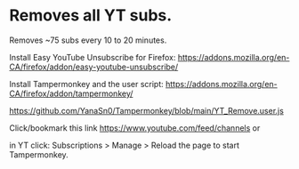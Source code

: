 #  Removes all YT subs.

Removes ~75 subs every 10 to 20 minutes.

Install Easy YouTube Unsubscribe for Firefox: https://addons.mozilla.org/en-CA/firefox/addon/easy-youtube-unsubscribe/

Install Tampermonkey and the user script: https://addons.mozilla.org/en-CA/firefox/addon/tampermonkey/

https://github.com/YanaSn0/Tampermonkey/blob/main/YT_Remove.user.js

Click/bookmark this link https://www.youtube.com/feed/channels or

in YT click: Subscriptions > Manage > Reload the page to start Tampermonkey.
